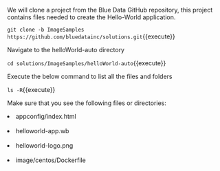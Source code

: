 
We will clone a project from the Blue Data GitHub repository, this project contains files needed to create the Hello-World application.

`git clone -b ImageSamples https://github.com/bluedatainc/solutions.git`{{execute}}

Navigate to the helloWorld-auto directory

`cd solutions/ImageSamples/helloWorld-auto`{{execute}}

Execute the below command to list all the files and folders

`ls -R`{{execute}}

Make sure that you see the following files or directories:<br>

<li>appconfig/index.html</li><br>
<li>helloworld-app.wb</li><br>
<li>helloworld-logo.png</li><br> 
<li>image/centos/Dockerfile</li> 
